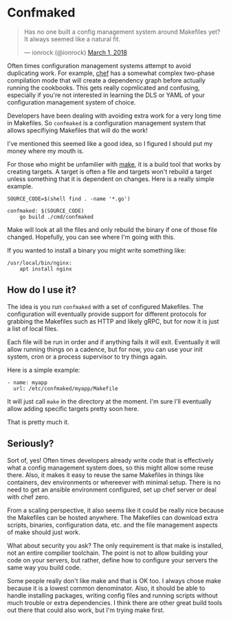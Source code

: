 # Confmaked

<blockquote class="twitter-tweet" data-lang="en"><p lang="en"
dir="ltr">Has no one built a config management system around Makefiles
yet? It always seemed like a natural fit.</p>&mdash; ionrock
(@ionrock) <a
href="https://twitter.com/ionrock/status/969082259499372544?ref_src=twsrc%5Etfw">March
1, 2018</a></blockquote>

Often times configuration management systems attempt to avoid
duplicating work. For example, [chef](https://chef.io) has a somewhat
complex two-phase compilation mode that will create a dependency graph
before actually running the cookbooks. This gets really copmlicated
and confusing, especially if you're not interested in learning the DLS
or YAML of your configuration management system of choice.

Developers have been dealing with avoiding extra work for a very long
time in Makefiles. So `confmaked` is a configuration management system
that allows specifiying Makefiles that will do the work!

I've mentioned this seemed like a good idea, so I figured I should put
my money where my mouth is.

For those who might be unfamilier with
[make](https://www.gnu.org/software/make/), it is a build tool that
works by creating targets. A target is often a file and targets won't
rebuild a target unless something that it is dependent on
changes. Here is a really simple example.


```
SOURCE_CODE=$(shell find . -name '*.go')

confmaked: $(SOURCE_CODE)
	go build ./cmd/confmaked
```

Make will look at all the files and only rebuild the binary if one of
those file changed. Hopefully, you can see where I'm going with this.

If you wanted to install a binary you might write something like:

```
/usr/local/bin/nginx:
	apt install nginx
```

## How do I use it?

The idea is you run `confmaked` with a set of configured
Makefiles. The configuration will eventually provide support for
different protocols for grabbing the Makefiles such as HTTP and likely
gRPC, but for now it is just a list of local files.

Each file will be run in order and if anything fails it will
exit. Eventually it will allow running things on a cadence, but for
now, you can use your init system, cron or a process supervisor to try
things again.

Here is a simple example:

```
- name: myapp
  url: /etc/confmaked/myapp/Makefile
```

It will just call `make` in the directory at the moment. I'm sure I'll
eventually allow adding specific targets pretty soon here.

That is pretty much it.

## Seriously?

Sort of, yes! Often times developers already write code that is
effectively what a config management system does, so this might allow
some reuse there. Also, it makes it easy to reuse the same Makefiles
in things like containers, dev environments or whereever with minimal
setup. There is no need to get an ansible environment configured, set
up chef server or deal with chef zero.

From a scaling perspective, it also seems like it could be really nice
because the Makefiles can be hosted anywhere. The Makefiles can
download extra scripts, binaries, configuration data, etc. and the
file management aspects of make should just work.

What about security you ask? The only requirement is that make is
installed, not an entire compilier toolchain. The point is not to
allow building your code on your servers, but rather, define how to
configure your servers the same way you build code.

Some people really don't like make and that is OK too. I always chose
make because it is a lowest common denominator. Also, it should be
able to handle installing packages, writing config files and running
scripts without much trouble or extra dependencies. I think there are
other great build tools out there that could also work, but I'm trying
make first.
